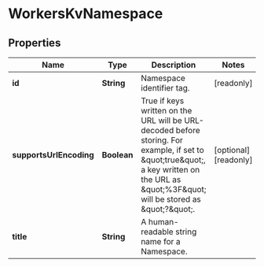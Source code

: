 

# WorkersKvNamespace


## Properties

| Name | Type | Description | Notes |
|------------ | ------------- | ------------- | -------------|
|**id** | **String** | Namespace identifier tag. |  [readonly] |
|**supportsUrlEncoding** | **Boolean** | True if keys written on the URL will be URL-decoded before storing. For example, if set to \&quot;true\&quot;, a key written on the URL as \&quot;%3F\&quot; will be stored as \&quot;?\&quot;. |  [optional] [readonly] |
|**title** | **String** | A human-readable string name for a Namespace. |  |



